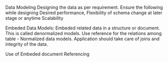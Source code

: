 Data Modeling 
Designing the data as per requirement. Ensure the following while designing
Desired performance, 
Flexibility of schema change at later stage or anytime 
Scalability

Embeded Data Models: Embeded related data in a structure or document. This is called denormalized models.
Use reference for the relations among table - Normalized data models. Application should take care of joins and integrity of the data.

Use of Embeded document 
Referencing
